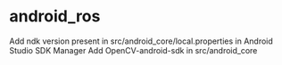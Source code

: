 # android_ros

Add ndk version present in src/android_core/local.properties in Android Studio SDK Manager
Add OpenCV-android-sdk in src/android_core